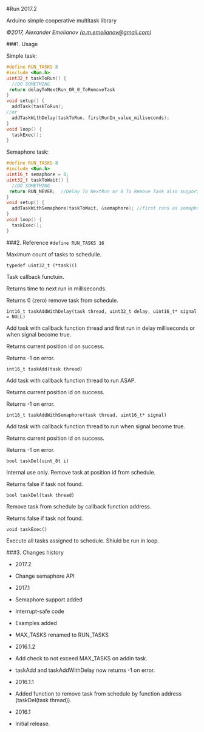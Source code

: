 #Run 2017.2

Arduino simple cooperative multitask library

*&copy;2017, Alexander Emelianov (a.m.emelianov@gmail.com)*

###1. Usage

Simple task:

```c
#define RUN_TASKS 8
#include <Run.h>
uint32_t taskToRun() {
  //DO SOMETHING
 return delayToNextRun_OR_0_ToRemoveTask
}
void setup() {
  addTask(taskToRun);
//or
  addTaskWithDelay(taskToRun, firstRunIn_value_miliseconds);
}
void loop() {
  taskExec();
}
```

Semaphore task:

```c
#define RUN_TASKS 8
#include <Run.h>
uint16_t semaphore = 0;
uint32_t taskToWait() {
  //DO SOMETHING
 return RUN_NEVER;	//Delay To NextRun or 0 To Remove Task also supported
}
void setup() {
  addTaskWithSemaphore(taskToWait, &semaphore);	//first runs as semaphore become non-zerro
}
void loop() {
  taskExec();
}
```

###2. Reference
`#define RUN_TASKS 16`

Maximum count of tasks to schedulle.

`typedef uint32_t (*task)()`

Task callback functuin.

Returns time to next run in milliseconds.

Returns 0 (zero) remove task from schedule.

`int16_t taskAddWithDelay(task thread, uint32_t delay, uint16_t* signal = NULL)`

Add task with callback function thread and first run in delay milliseconds or when signal become true.

Returns current position id on success.

Returns -1 on error.

`int16_t taskAdd(task thread)`

Add task with callback function thread to run ASAP.

Returns current position id on success.

Returns -1 on error.

`int16_t taskAddWithSemaphore(task thread, uint16_t* signal)`

Add task with callback function thread to run when signal become true.

Returns current position id on success.

Returns -1 on error.

`bool taskDel(uint_8t i)`

Internal use only. Remove task at position id from schedule.

Returns false if task not found.

`bool taskDel(task thread)`

Remove task from schedule by callback function address.

Returns false if task not found.

`void taskExec()`

Execute all tasks assigned to schedule. Shiuld be run in loop.

###3. Changes history
* 2017.2

 * Change semaphore API
 
* 2017.1

 * Semaphore support added

 * Interrupt-safe code

 * Examples added

 * MAX_TASKS renamed to RUN_TASKS

* 2016.1.2

 * Add check to not exceed MAX_TASKS on addin task.

 * taskAdd and taskAddWithDelay now returns -1 on error.

* 2016.1.1

 * Added function to remove task from schedule by function address (taskDel(task thread)).

* 2016.1

 * Initial release.
